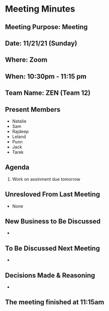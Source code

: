 # Meeting Minutes

## Meeting Purpose: Meeting

## Date: 11/21/21 (Sunday)

## Where: Zoom

## When: 10:30pm - 11:15 pm

## Team Name: ZEN (Team 12)

## Present Members

- Natalie
- Sam
- Rajdeep
- Leland
- Punn
- Jack
- Tarek

## Agenda

1. Work on assinment due tomorrow

## Unresloved From Last Meeting

- None

## New Business to Be Discussed

-

## To Be Discussed Next Meeting

-

## Decisions Made & Reasoning

-

## The meeting finished at 11:15am
